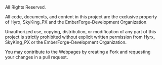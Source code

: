 All Rights Reserved.

All code, documents, and content in this project are the exclusive property of Hyrx, SkyKing_PX and the EmberForge-Development Organization.

Unauthorized use, copying, distribution, or modification of any part of this project is strictly prohibited without explicit written permission from Hyrx, SkyKing_PX or the EmberForge-Development Organization.

You may contribute to the Webpages by creating a Fork and requesting your changes in a pull request.
